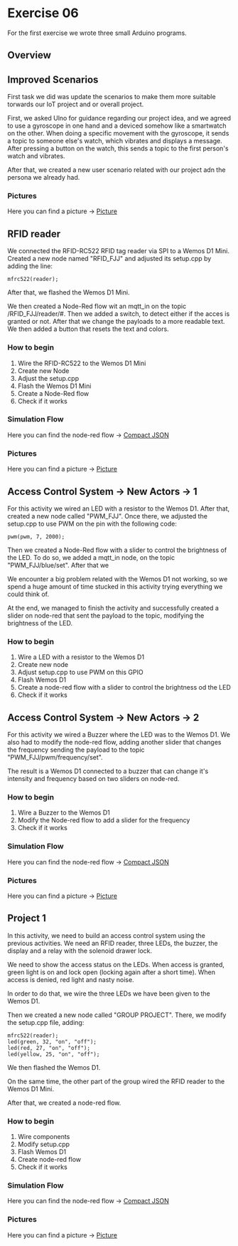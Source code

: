 # Exercise 06
For the first exercise we wrote three small Arduino programs.

## Overview

## Improved Scenarios
First task we did was update the scenarios to make them more suitable torwards our IoT project and or overall project.

First, we asked Ulno for guidance regarding our project idea, and we agreed to
use a gyroscope in one hand and a deviced somehow like a smartwatch on the other. When doing a specific movement with the gyroscope, it sends a topic to someone else's watch, which vibrates and displays a message. After pressing a button on the watch, this sends a topic to the first person's watch and vibrates.

After that, we created a new user scenario related with our project adn the persona we already had. 

### Pictures
Here you can find a picture -> [Picture](/Teamfolder/Group1/pictures/exercise06/Scenario/)

## RFID reader
We connected the RFID-RC522 RFID tag reader via SPI to a Wemos D1 Mini. Created a new node named "RFID_FJJ" and  adjusted its setup.cpp by adding the line:
	
	mfrc522(reader);

After that, we flashed the Wemos D1 Mini.

We then created a Node-Red flow wit an mqtt_in on the topic /RFID_FJJ/reader/#. Then we added a switch, to detect either if the acces is granted or not. After that we change the payloads to a more readable text. We then added a button that resets the text and colors.

### How to begin
1. Wire the RFID-RC522 to the Wemos D1 Mini
2. Create new Node
3. Adjust the setup.cpp
4. Flash the Wemos D1 Mini
5. Create a Node-Red flow
6. Check if it works

### Simulation Flow
Here you can find the node-red flow -> [Compact JSON](/Teamfolder/Group1/exercises/exercise06/)

### Pictures
Here you can find a picture -> [Picture](/Teamfolder/Group1/pictures/exercise06/)


## Access Control System -> New Actors -> 1
For this activity we wired an LED with a resistor to the Wemos D1. After that, created a new node called "PWM_FJJ". Once there, we adjusted the setup.cpp to use PWM on the pin with the following code:

	pwm(pwm, 7, 2000);

Then we created a Node-Red flow with a slider to control the brightness of the LED. 
To do so, we added a mqtt_in node, on the topic "PWM_FJJ/blue/set". After that we 

We encounter a big problem related with the Wemos D1 not working, so we spend a huge amount of time stucked in this activity trying everything we could think of.

At the end, we managed to finish the activity and successfully created a slider on node-red that sent the payload to the topic, modifying the brightness of the LED.

### How to begin
1. Wire a LED with a resistor to the Wemos D1
2. Create new node
3. Adjust setup.cpp to use PWM on this GPIO
4. Flash Wemos D1
5. Create a node-red flow with a slider to control the brightness od the LED
6. Check if it works

## Access Control System -> New Actors -> 2
For this activity we wired a Buzzer where the LED was to the Wemos D1. We also had to modify the node-red flow, adding another slider that changes the frequency sending the payload to the topic "PWM_FJJ/pwm/frequency/set".

The result is a Wemos D1 connected to a buzzer that can change it's intensity and frequency based on two sliders on node-red.

### How to begin
1. Wire a Buzzer to the Wemos D1
2. Modify the Node-red flow to add a slider for the frequency
2. Check if it works

### Simulation Flow
Here you can find the node-red flow -> [Compact JSON](/Teamfolder/Group1/exercises/exercise06/)

### Pictures
Here you can find a picture -> [Picture](/Teamfolder/Group1/pictures/exercise06/)

## Project 1
In this activity, we need to build an access control system using the previous activities. We need an RFID reader, three LEDs, the buzzer, the display and a relay with the solenoid drawer lock. 

We need to show the access status on the LEDs. When access is granted, green light is on  and lock open (locking again after a short time). When access is denied, red light and nasty noise.

In order to do that, we wire the three LEDs we have been given to the Wemos D1. 

Then we created a new node called "GROUP PROJECT". There, we modify the setup.cpp
file, adding:

	mfrc522(reader);
	led(green, 32, "on", "off");
	led(red, 27, "on", "off");
	led(yellow, 25, "on", "off");

We then flashed the Wemos D1.

On the same time, the other part of the group wired the RFID reader to the Wemos D1 Mini. 

After that, we created a node-red flow.
### How to begin
1. Wire components
2. Modify setup.cpp
3. Flash Wemos D1
4. Create node-red flow
5. Check if it works

### Simulation Flow
Here you can find the node-red flow -> [Compact JSON](/Teamfolder/Group1/exercises/exercise06/)

### Pictures
Here you can find a picture -> [Picture](/Teamfolder/Group1/pictures/exercise06/)

